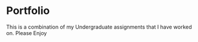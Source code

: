 # Portfolio
This is a combination of my Undergraduate assignments that I have worked on. Please Enjoy
